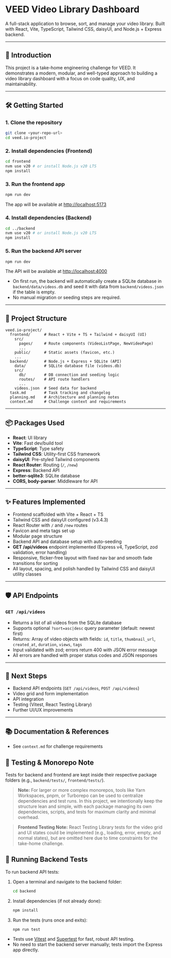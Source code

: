 # VEED Video Library Dashboard

A full-stack application to browse, sort, and manage your video library. Built with React, Vite, TypeScript, Tailwind CSS, daisyUI, and Node.js + Express backend.

---

## 🚀 Introduction
This project is a take-home engineering challenge for VEED. It demonstrates a modern, modular, and well-typed approach to building a video library dashboard with a focus on code quality, UX, and maintainability.

---

## 🛠️ Getting Started

### 1. Clone the repository
```bash
git clone <your-repo-url>
cd veed.io-project
```

### 2. Install dependencies (Frontend)
```bash
cd frontend
nvm use v20 # or install Node.js v20 LTS
npm install
```

### 3. Run the frontend app
```bash
npm run dev
```
The app will be available at [http://localhost:5173](http://localhost:5173)

### 4. Install dependencies (Backend)
```bash
cd ../backend
nvm use v20 # or install Node.js v20 LTS
npm install
```

### 5. Run the backend API server
```bash
npm run dev
```
The API will be available at [http://localhost:4000](http://localhost:4000)

- On first run, the backend will automatically create a SQLite database in `backend/data/videos.db` and seed it with data from `backend/videos.json` if the table is empty.
- No manual migration or seeding steps are required.

---

## 📁 Project Structure
```
veed.io-project/
  frontend/      # React + Vite + TS + Tailwind + daisyUI (UI)
    src/
      pages/     # Route components (VideoListPage, NewVideoPage)
      ...
    public/      # Static assets (favicon, etc.)
    ...
  backend/       # Node.js + Express + SQLite (API)
    data/        # SQLite database file (videos.db)
    src/
      db/        # DB connection and seeding logic
      routes/    # API route handlers
      ...
    videos.json  # Seed data for backend
  task.md        # Task tracking and changelog
  planning.md    # Architecture and planning notes
  context.md     # Challenge context and requirements
```

---

## 📦 Packages Used
- **React**: UI library
- **Vite**: Fast dev/build tool
- **TypeScript**: Type safety
- **Tailwind CSS**: Utility-first CSS framework
- **daisyUI**: Pre-styled Tailwind components
- **React Router**: Routing (`/`, `/new`)
- **Express**: Backend API
- **better-sqlite3**: SQLite database
- **CORS, body-parser**: Middleware for API

---

## ✨ Features Implemented
- Frontend scaffolded with Vite + React + TS
- Tailwind CSS and daisyUI configured (v3.4.3)
- React Router with `/` and `/new` routes
- Favicon and meta tags set up
- Modular page structure
- Backend API and database setup with auto-seeding
- **GET /api/videos** endpoint implemented (Express v4, TypeScript, zod validation, error handling)
- Responsive, flicker-free layout with fixed nav bar and smooth fade transitions for sorting
- All layout, spacing, and polish handled by Tailwind CSS and daisyUI utility classes

---

## 🛡️ API Endpoints

### `GET /api/videos`
- Returns a list of all videos from the SQLite database
- Supports optional `?sort=asc|desc` query parameter (default: newest first)
- Returns: Array of video objects with fields: `id`, `title`, `thumbnail_url`, `created_at`, `duration`, `views`, `tags`
- Input validated with zod; errors return 400 with JSON error message
- All errors are handled with proper status codes and JSON responses

---

## 📝 Next Steps
- Backend API endpoints (`GET /api/videos`, `POST /api/videos`)
- Video grid and form implementation
- API integration
- Testing (Vitest, React Testing Library)
- Further UI/UX improvements

---

## 📚 Documentation & References
- See `context.md` for challenge requirements

## 🧪 Testing & Monorepo Note

Tests for backend and frontend are kept inside their respective package folders (e.g., `backend/tests/`, `frontend/tests/`).

> **Note:** For larger or more complex monorepos, tools like Yarn Workspaces, pnpm, or Turborepo can be used to centralize dependencies and test runs. In this project, we intentionally keep the structure lean and simple, with each package managing its own dependencies, scripts, and tests for maximum clarity and minimal overhead.

> **Frontend Testing Note:**
> React Testing Library tests for the video grid and UI states could be implemented (e.g., loading, error, empty, and normal states), but are omitted here due to time constraints for the take-home challenge.

## 🧪 Running Backend Tests

To run backend API tests:

1. Open a terminal and navigate to the backend folder:
   ```sh
   cd backend
   ```
2. Install dependencies (if not already done):
   ```sh
   npm install
   ```
3. Run the tests (runs once and exits):
   ```sh
   npm run test
   ```

- Tests use [Vitest](https://vitest.dev/) and [Supertest](https://github.com/ladjs/supertest) for fast, robust API testing.
- No need to start the backend server manually; tests import the Express app directly.
